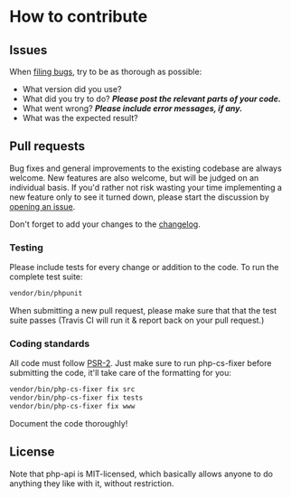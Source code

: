 # How to contribute


## Issues

When [filing bugs](https://github.com/matthiasmullie/php-api/issues/new),
try to be as thorough as possible:
* What version did you use?
* What did you try to do? ***Please post the relevant parts of your code.***
* What went wrong? ***Please include error messages, if any.***
* What was the expected result?


## Pull requests

Bug fixes and general improvements to the existing codebase are always welcome.
New features are also welcome, but will be judged on an individual basis. If
you'd rather not risk wasting your time implementing a new feature only to see
it turned down, please start the discussion by
[opening an issue](https://github.com/matthiasmullie/php-api/issues/new).

Don't forget to add your changes to the [changelog](CHANGELOG.md).


### Testing

Please include tests for every change or addition to the code.
To run the complete test suite:

```sh
vendor/bin/phpunit
```

When submitting a new pull request, please make sure that that the test suite
passes (Travis CI will run it & report back on your pull request.)


### Coding standards

All code must follow [PSR-2](http://www.php-fig.org/psr/psr-2/). Just make sure
to run php-cs-fixer before submitting the code, it'll take care of the
formatting for you:

```sh
vendor/bin/php-cs-fixer fix src
vendor/bin/php-cs-fixer fix tests
vendor/bin/php-cs-fixer fix www
```

Document the code thoroughly!


## License

Note that php-api is MIT-licensed, which basically allows anyone to do
anything they like with it, without restriction.
